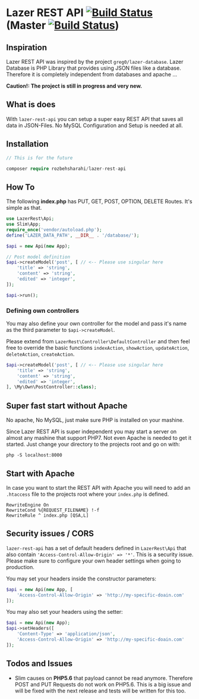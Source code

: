 # Lazer REST API [![Build Status](https://travis-ci.org/RozbehSharahi/lazer-rest-api.svg?branch=v1.0.0)](https://travis-ci.org/RozbehSharahi/lazer-rest-api) (Master [![Build Status](https://travis-ci.org/RozbehSharahi/lazer-rest-api.svg?branch=master)](https://travis-ci.org/RozbehSharahi/lazer-rest-api))

## Inspiration

Lazer REST API was inspired by the project `greg0/lazer-database`.
Lazer Database is PHP Library that provides using JSON files
like a database. Therefore it is completely independent from
databases and apache ...

__Caution!: The project is still in progress and very new.__

## What is does

With `lazer-rest-api` you can setup a super easy REST API
that saves all data in JSON-Files. No MySQL Configuration and Setup
is needed at all.

## Installation

```php
// This is for the future

composer require rozbehsharahi/lazer-rest-api
```

## How To

The following __index.php__ has PUT, GET, POST, OPTION, DELETE
Routes. It's simple as that.

```php
use LazerRest\Api;
use Slim\App;
require_once('vendor/autoload.php');
define('LAZER_DATA_PATH', __DIR__ . '/database/');

$api = new Api(new App);

// Post model definition
$api->createModel('post', [ // <-- Please use singular here
    'title' => 'string',
    'content' => 'string',
    'edited' => 'integer',
]);

$api->run();

```

### Defining own controllers

You may also define your own controller for the model and pass
it's name as the third parameter to `$api->createModel`.

Please extend from `LazerRest\Controller\DefaultController` and
 then feel free to override the basic functions `indexAction`,
 `showAction`, `updateAction`, `deleteAction`, `createAction`.

```php
$api->createModel('post', [ // <-- Please use singular here
    'title' => 'string',
    'content' => 'string',
    'edited' => 'integer',
], \My\Own\PostController::class);
```

## Super fast start without Apache

No apache, No MySQL, just make sure PHP is installed on your mashine.

Since Lazer REST API is super independent you may start a server
 on almost any mashine that support PHP7. Not even Apache is
 needed to get it started. Just change your directory to the projects root and go on with:

```shell
php -S localhost:8000
```

## Start with Apache

In case you want to start the REST API with Apache you will
need to add an `.htaccess` file to the projects root where your
`index.php` is defined.

```htaccess
RewriteEngine On
RewriteCond %{REQUEST_FILENAME} !-f
RewriteRule ^ index.php [QSA,L]
```

## Security issues / CORS
`lazer-rest-api` has a set of default headers defined in `LazerRest\Api`
that also contain `'Access-Control-Allow-Origin' => '*'`. This is
a security issue. Please make sure to configure your own header settings
when going to production.

You may set your headers inside the constructor parameters:

```php
$api = new Api(new App, [
    'Access-Control-Allow-Origin' => 'http://my-specific-doain.com'
]);
```

You may also set your headers using the setter:

```php
$api = new Api(new App);
$api->setHeaders([
    'Content-Type' => 'application/json',
    'Access-Control-Allow-Origin' => 'http://my-specific-doain.com'
]);

```

## Todos and Issues

* Slim causes on __PHP5.6__ that payload cannot be read anymore. Therefore
POST and PUT Requests do not work on PHP5.6. This is a big issue
and will be fixed with the next release and tests will be written for this
too.
